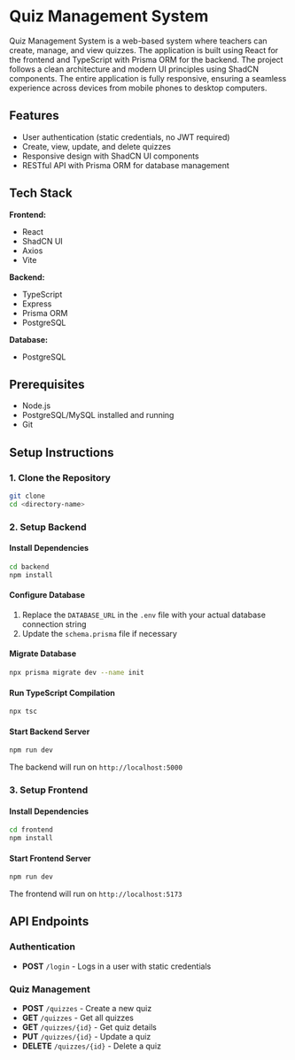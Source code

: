 # Quiz Management System

Quiz Management System is a web-based system where teachers can create, manage, and view quizzes. The application is built using React for the frontend and TypeScript with Prisma ORM for the backend. The project follows a clean architecture and modern UI principles using ShadCN components. The entire application is fully responsive, ensuring a seamless experience across devices from mobile phones to desktop computers.

## Features

- User authentication (static credentials, no JWT required)
- Create, view, update, and delete quizzes
- Responsive design with ShadCN UI components
- RESTful API with Prisma ORM for database management

## Tech Stack

**Frontend:**
- React
- ShadCN UI
- Axios
- Vite

**Backend:**
- TypeScript
- Express
- Prisma ORM
- PostgreSQL

**Database:**
- PostgreSQL

## Prerequisites

- Node.js
- PostgreSQL/MySQL installed and running
- Git

## Setup Instructions

### 1. Clone the Repository
```bash
git clone
cd <directory-name>
```

### 2. Setup Backend

#### Install Dependencies
```bash
cd backend
npm install
```

#### Configure Database
1. Replace the `DATABASE_URL` in the `.env` file with your actual database connection string
2. Update the `schema.prisma` file if necessary

#### Migrate Database
```bash
npx prisma migrate dev --name init
```

#### Run TypeScript Compilation
```bash
npx tsc
```

#### Start Backend Server
```bash
npm run dev
```

The backend will run on `http://localhost:5000`

### 3. Setup Frontend

#### Install Dependencies
```bash
cd frontend
npm install
```

#### Start Frontend Server
```bash
npm run dev
```

The frontend will run on `http://localhost:5173`

## API Endpoints

### Authentication
- **POST** `/login` - Logs in a user with static credentials

### Quiz Management
- **POST** `/quizzes` - Create a new quiz
- **GET** `/quizzes` - Get all quizzes
- **GET** `/quizzes/{id}` - Get quiz details
- **PUT** `/quizzes/{id}` - Update a quiz
- **DELETE** `/quizzes/{id}` - Delete a quiz
